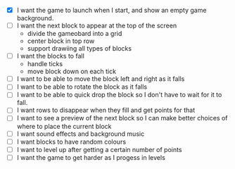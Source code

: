 - [x] I want the game to launch when I start, and show an empty game background.
- [ ] I want the next block to appear at the top of the screen
  - divide the gameobard into a grid
  - center block in top row
  - support drawiing all types of blocks
- [ ] I want the blocks to fall
  - handle ticks
  - move block down on each tick
- [ ] I want to be able to move the block left and right as it falls
- [ ] I want to be able to rotate the block as it falls
- [ ] I want to be able to quick drop the block so I don't have to wait for it to fall.
- [ ] I want rows to disappear when they fill and get points for that
- [ ] I want to see a preview of the next block so I can make better choices of where to place the current block
- [ ] I want sound effects and background music
- [ ] I want blocks to have random colours
- [ ] I want to level up after getting a certain number of points
- [ ] I want the game to get harder as I progess in levels
